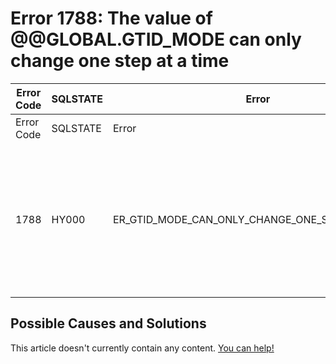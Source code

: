 
# Error 1788: The value of @@GLOBAL.GTID_MODE can only change one step at a time


| Error Code | SQLSTATE | Error | Description |
| --- | --- | --- | --- |
| Error Code | SQLSTATE | Error | Description |
| 1788 | HY000 | ER_GTID_MODE_CAN_ONLY_CHANGE_ONE_STEP_AT_A_TIME | The value of @@GLOBAL.GTID_MODE can only change one step at a time: OFF <-> UPGRADE_STEP_1 <-> UPGRADE_STEP_2 <-> ON. Also note that this value must be stepped up or down simultaneously on all servers; see the Manual for instructions. |




## Possible Causes and Solutions


This article doesn't currently contain any content. [You can help!](/kb/en/writing-and-editing-knowledge-base-articles/)

